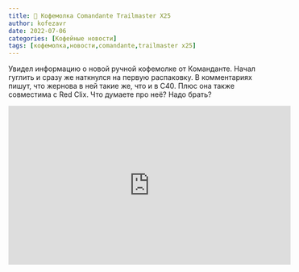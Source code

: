 ```yaml
---
title: 📰 Кофемолка Comandante Trailmaster X25
author: kofezavr
date: 2022-07-06
categories: [Кофейные новости]
tags: [кофемолка,новости,comandante,trailmaster x25]
--- 
```


Увидел информацию о новой ручной кофемолке от Команданте. Начал гуглить и сразу же наткнулся на первую распаковку. В комментариях пишут, что жернова в ней такие же, что и в C40. Плюс она также совместима с Red Clix.
Что думаете про неё? Надо брать?

<p><iframe width="560" height="315" src="https://www.youtube.com/embed/ic_R9QSoku8?controls=0" title="YouTube video player" frameborder="0" allow="accelerometer; autoplay; clipboard-write; encrypted-media; gyroscope; picture-in-picture" allowfullscreen></iframe></p>
